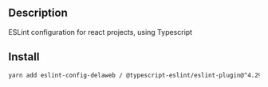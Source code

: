 ## Description

ESLint configuration for react projects, using Typescript

## Install

```bash
yarn add eslint-config-delaweb / @typescript-eslint/eslint-plugin@^4.29.3 / @typescript-eslint/parser@^4.29.3 / eslint@^7.32.0" [--dev/-D]
```
